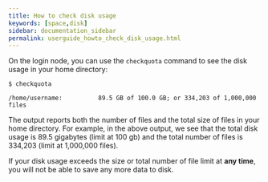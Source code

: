 ```yaml
---
title: How to check disk usage
keywords: [space,disk]
sidebar: documentation_sidebar
permalink: userguide_howto_check_disk_usage.html
---
```


On the login node, you can use the `checkquota` command
to see the disk usage in your home directory:

~~~
$ checkquota

/home/username:          89.5 GB of 100.0 GB; or 334,203 of 1,000,000 files
~~~

The output reports both the number of files and the
total size of files in your home directory.
For example, in the above output,
we see that the total disk usage is 89.5 gigabytes (limit at 100 gb) and the total number of files is 334,203 (limit at 1,000,000 files).

If your disk usage exceeds the size or total number of file limit at **any time**,
you will not be able to save any more data to disk.
